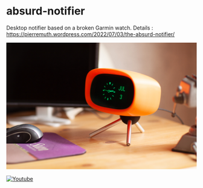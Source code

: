 # absurd-notifier

Desktop notifier based on a broken Garmin watch.
Details : https://pierremuth.wordpress.com/2022/07/03/the-absurd-notifier/

![an](IMG_8200.jpg)

[![Youtube](https://img.youtube.com/vi/p4yUZXCd6N4/0.jpg)](https://youtu.be/p4yUZXCd6N4)

